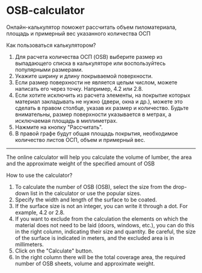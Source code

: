 # OSB-calculator
Онлайн-калькулятор поможет рассчитать объем пиломатериала, площадь и примерный вес указанного количества ОСП 

Как пользоваться калькулятором?

1. Для раcчета количества ОСП (OSB) выберите размер из выпадающего списка в калькуляторе или воспользуйтесь популярными размерами.
2. Укажите ширину и длину покрываемой поверхности.
3. Если размер поверхности не является целым числом, можете написать его через точку. Например, 4.2 или 2.8.
4. Если хотите исключить из расчета элементы, на покрытие которых материал закладывать не нужно (двери, окна и др.), можете это сделать в правом столбце, указав их размер и количество. Будьте внимательны, размер поверхности указывается в метрах, а исключаемая площадь в миллиметрах.
5. Нажмите на кнопку "Рассчитать".
6. В правой графе будут общая площадь покрытия, необходимое количество листов ОСП, объем и примерный вес.


---------------------------------------------------------------------------------------------------------------------------------------------------------------------------------------

The online calculator will help you calculate the volume of lumber, the area and the approximate weight of the specified amount of OSB

How to use the calculator?

1. To calculate the number of OSB (OSB), select the size from the drop-down list in the calculator or use the popular sizes.
2. Specify the width and length of the surface to be coated.
3. If the surface size is not an integer, you can write it through a dot. For example, 4.2 or 2.8.
4. If you want to exclude from the calculation the elements on which the material does not need to be laid (doors, windows, etc.), you can do this in the right column, indicating their size and quantity. Be careful, the size of the surface is indicated in meters, and the excluded area is in millimeters.
5. Click on the "Calculate" button.
6. In the right column there will be the total coverage area, the required number of OSB sheets, volume and approximate weight.
